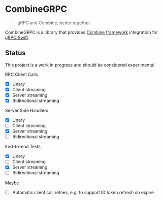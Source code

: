 # CombineGRPC

> gRPC and Combine, better together.

CombineGRPC is a library that provides [Combine framework](https://developer.apple.com/documentation/combine) integration for [gRPC Swift](https://github.com/grpc/grpc-swift).

## Status

This project is a work in progress and should be considered experimental.

RPC Client Calls

- [x] Unary
- [x] Client streaming
- [x] Server streaming
- [x] Bidirectional streaming

Server Side Handlers

- [x] Unary
- [ ] Client streaming
- [x] Server streaming
- [ ] Bidirectional streaming

End-to-end Tests

- [x] Unary
- [ ] Client streaming
- [x] Server streaming
- [ ] Bidirectional streaming

Maybe

- [ ] Automatic client call retries, e.g. to support ID token refresh on expire
